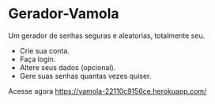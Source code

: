 # Gerador-Vamola

Um gerador de senhas seguras e aleatorias, totalmente seu.

* Crie sua conta.
* Faça login.
* Altere seus dados (opcional).
* Gere suas senhas quantas vezes quiser.

Acesse agora <https://vamola-22110c9156ce.herokuapp.com/>
